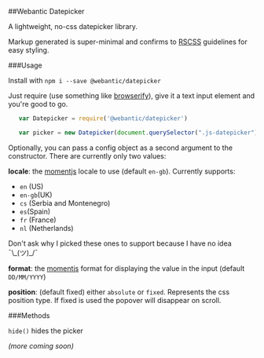 ##Webantic Datepicker

A lightweight, no-css datepicker library. 

Markup generated is super-minimal and confirms to [RSCSS](http://rscss.io) guidelines for easy styling.

###Usage

Install with `npm i --save @webantic/datepicker`

Just require (use something like [browserify](http://browserify.org/)), give it a text input element and you're good to go.

```javascript
   var Datepicker = require('@webantic/datepicker')

   var picker = new Datepicker(document.querySelector(".js-datepicker"))
```

Optionally, you can pass a config object as a second argument to the constructor. There are currently only two values:

**locale**: the [momentjs](https://momentjs.com/docs/#/i18n/) locale to use (default `en-gb`). Currently supports:
 * `en` (US)
 * `en-gb`(UK)
 * `cs` (Serbia and Montenegro)
 * `es`(Spain)
 * `fr` (France)
 * `nl` (Netherlands)

Don't ask why I picked these ones to support because I have no idea ¯\\\_(ツ)\_/¯

**format**: the [momentjs](https://momentjs.com/docs/#/displaying/format/) format for displaying the value in the input (default `DD/MM/YYYY`)

**position**: (default fixed) either `absolute` or `fixed`. Represents the css position type. If fixed is used the popover will disappear on scroll. 


###Methods

`hide()` hides the picker

*(more coming soon)*